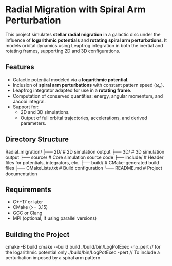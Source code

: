 # Radial Migration with Spiral Arm Perturbation

This project simulates **stellar radial migration** in a galactic disc under the influence of **logarithmic potentials** and **rotating spiral arm perturbations**. 
It models orbital dynamics using Leapfrog integration in both the inertial and rotating frames, supporting 2D and 3D configurations.

## Features

- Galactic potential modeled via a **logarithmic potential**.
- Inclusion of **spiral arm perturbations** with constant pattern speed (ωₚ).
- Leapfrog integrator adapted for use in a **rotating frame**.
- Computation of conserved quantities: energy, angular momentum, and Jacobi integral.
- Support for:
  - 2D and 3D simulations.
  - Output of full orbital trajectories, accelerations, and derived parameters.

## Directory Structure
Radial_migration/
├── 2D/ # 2D simulation output
├── 3D/ # 3D simulation output
├── source/ # Core simulation source code
├── include/ # Header files for potentials, integrators, etc.
├── build/ # CMake-generated build files
├── CMakeLists.txt # Build configuration
└── README.md # Project documentation

## Requirements

- C++17 or later
- CMake (>= 3.15)
- GCC or Clang
- MPI (optional, if using parallel versions)

## Building the Project
cmake -B build
cmake --build build
./build/bin/LogPotExec -no_pert // for the logarithmic potential only
./build/bin/LogPotExec -pert // To include a perturbation imposed by a spiral arm pattern

